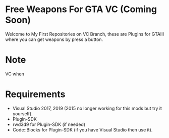 # Free Weapons For GTA VC (Coming Soon)
Welcome to My First Repositories on VC Branch, these are Plugins for GTAIII where you can get weapons by press a button.

# Note
VC when

# Requirements
- Visual Studio 2017, 2019 (2015 no longer working for this mods but try it yourself).
- Plugin-SDK
- rwd3d9 for Plugin-SDK (if needed)
- Code::Blocks for Plugin-SDK (if you have Visual Studio then use it).
